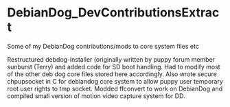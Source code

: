 # DebianDog_DevContributionsExtract
Some of my DebianDog contributions/mods to core system files etc

Restructured debdog-installer (originally written by puppy forum member sunburst (Terry) and added code for SD boot handling. Had to modify most of the other deb dog core files stored here accordingly. Also wrote secure chpupsocket in C for debiandog core system to allow puppy user temporary root user rights to tmp socket. Modded ffconvert to work on DebianDog and compiled small version of motion video capture system for DD.
